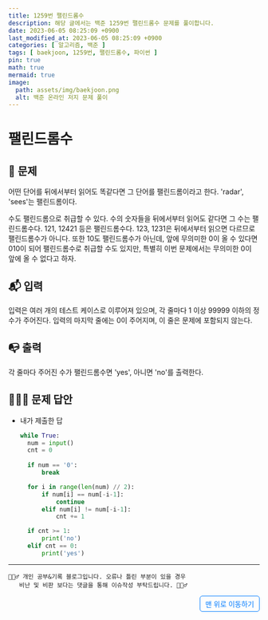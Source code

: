 ```yaml
---
title: 1259번 팰린드롬수
description: 해당 글에서는 백준 1259번 팰린드롬수 문제를 풀이합니다.
date: 2023-06-05 08:25:09 +0900
last_modified_at: 2023-06-05 08:25:09 +0900
categories: [ 알고리즘, 백준 ]
tags: [ baekjoon, 1259번, 팰린드롬수, 파이썬 ]
pin: true
math: true
mermaid: true
image:
  path: assets/img/baekjoon.png
  alt: 백준 온라인 저지 문제 풀이
---
```

    
# 팰린드롬수
## 📃 문제
어떤 단어를 뒤에서부터 읽어도 똑같다면 그 단어를 팰린드롬이라고 한다. 'radar', 'sees'는 팰린드롬이다.

수도 팰린드롬으로 취급할 수 있다. 수의 숫자들을 뒤에서부터 읽어도 같다면 그 수는 팰린드롬수다. 121, 12421 등은 팰린드롬수다. 123, 1231은 뒤에서부터 읽으면 다르므로 팰린드롬수가 아니다. 또한 10도 팰린드롬수가 아닌데, 앞에 무의미한 0이 올 수 있다면 010이 되어 팰린드롬수로 취급할 수도 있지만, 특별히 이번 문제에서는 무의미한 0이 앞에 올 수 없다고 하자.

## 📬 입력
입력은 여러 개의 테스트 케이스로 이루어져 있으며, 각 줄마다 1 이상 99999 이하의 정수가 주어진다. 입력의 마지막 줄에는 0이 주어지며, 이 줄은 문제에 포함되지 않는다.

## 📭 출력
각 줄마다 주어진 수가 팰린드롬수면 'yes', 아니면 'no'를 출력한다.

## 🙆🏻‍♂️ 문제 답안

- 내가 제출한 답
    ```python
    while True:
      num = input()
      cnt = 0
      
      if num == '0':
          break

      for i in range(len(num) // 2):
          if num[i] == num[-i-1]:
              continue
          elif num[i] != num[-i-1]:
              cnt += 1

      if cnt >= 1:
          print('no')
      elif cnt == 0:
          print('yes')
    ```

***

    🙋🏻‍♂️ 개인 공부&기록 블로그입니다. 오류나 틀린 부분이 있을 경우 
       비난 및 비판 보다는 댓글을 통해 이슈작성 부탁드립니다. 🙋🏻‍♂️

<a href="#" style="display: inline-block; padding: 5px 10px; color: #007bff; text-decoration: none; border: 0.5px solid #007bff; border-radius: 5px; float: right;">맨 위로 이동하기</a>